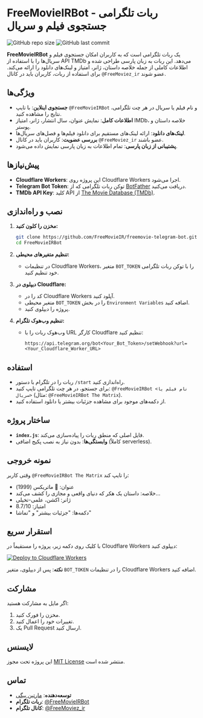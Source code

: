
# FreeMovieIRBot - ربات تلگرامی جستجوی فیلم و سریال

![GitHub repo size](https://img.shields.io/github/repo-size/m4tinbeigi-official/FreeMovieIRBot)
![GitHub last commit](https://img.shields.io/github/last-commit/m4tinbeigi-official/FreeMovieIRBot)

**FreeMovieIRBot** یک ربات تلگرامی است که به کاربران امکان جستجوی فیلم و سریال‌ها را با استفاده از API TMDb می‌دهد. این ربات به زبان پارسی طراحی شده و اطلاعات کاملی از جمله خلاصه داستان، ژانر، امتیاز و لینک‌های دانلود را ارائه می‌کند. برای استفاده از ربات، کاربران باید در کانال `@FreeMoviez_ir` عضو شوند.

## ویژگی‌ها
- **جستجوی اینلاین**: با تایپ `@FreeMovieIRBot` و نام فیلم یا سریال در هر چت تلگرامی، نتایج را مشاهده کنید.
- **اطلاعات کامل**: نمایش عنوان، سال انتشار، ژانر، امتیاز IMDb، خلاصه داستان و پوستر.
- **لینک‌های دانلود**: ارائه لینک‌های مستقیم برای دانلود فیلم‌ها و فصل‌های سریال‌ها.
- **بررسی عضویت**: کاربران باید در کانال `@FreeMoviez_ir` عضو باشند.
- **پشتیبانی از زبان پارسی**: تمام اطلاعات به زبان پارسی نمایش داده می‌شود.

## پیش‌نیازها
- **Cloudflare Workers**: این پروژه روی Cloudflare Workers اجرا می‌شود.
- **Telegram Bot Token**: توکن ربات تلگرامی که از [BotFather](https://t.me/BotFather) دریافت می‌کنید.
- **TMDb API Key**: کلید API از [The Movie Database (TMDb)](https://www.themoviedb.org/).

## نصب و راه‌اندازی
1. **مخزن را کلون کنید:**
   ```bash
   git clone https://github.com/FreeMovieIR/freemovie-telegram-bot.git
   cd FreeMovieIRBot
   ```

2. **تنظیم متغیرهای محیطی:**
   - در تنظیمات Cloudflare Workers، متغیر `BOT_TOKEN` را با توکن ربات تلگرامی خود تنظیم کنید.

3. **دیپلوی در Cloudflare:**
   - کد را در Cloudflare Workers آپلود کنید.
   - متغیر محیطی `BOT_TOKEN` را در بخش `Environment Variables` اضافه کنید.
   - پروژه را دیپلوی کنید.

4. **تنظیم وب‌هوک تلگرام:**
   - وب‌هوک ربات را با URL کارگر Cloudflare تنظیم کنید:
     ```
     https://api.telegram.org/bot<Your_Bot_Token>/setWebhook?url=<Your_Cloudflare_Worker_URL>
     ```

## استفاده
- ربات را در تلگرام با دستور `/start` راه‌اندازی کنید.
- برای جستجو، در هر چت تلگرامی تایپ کنید: `@FreeMovieIRBot <نام فیلم یا سریال>` (مثال: `@FreeMovieIRBot The Matrix`).
- از دکمه‌های موجود برای مشاهده جزئیات بیشتر یا دانلود استفاده کنید.

## ساختار پروژه
- **`index.js`**: فایل اصلی که منطق ربات را پیاده‌سازی می‌کند.
- **وابستگی‌ها**: بدون نیاز به نصب پکیج اضافی (کاملاً serverless).

## نمونه خروجی
وقتی کاربر `@FreeMovieIRBot The Matrix` را تایپ کند:
- عنوان: 🎥 ماتریکس (1999)
- خلاصه: داستان یک هکر که دنیای واقعی و مجازی را کشف می‌کند...
- ژانر: اکشن، علمی-تخیلی
- امتیاز: 8.7/10
- دکمه‌ها: "جزئیات بیشتر" و "تماشا"

## استقرار سریع
با کلیک روی دکمه زیر، پروژه را مستقیماً در Cloudflare Workers دیپلوی کنید:

[![Deploy to Cloudflare Workers](https://deploy.workers.cloudflare.com/button)](https://deploy.workers.cloudflare.com/?url=https://github.com/m4tinbeigi-official/FreeMovieIRBot)

**نکته**: پس از دیپلوی، متغیر `BOT_TOKEN` را در تنظیمات Cloudflare Workers اضافه کنید.

## مشارکت
اگر مایل به مشارکت هستید:
1. مخزن را فورک کنید.
2. تغییرات خود را اعمال کنید.
3. یک Pull Request ارسال کنید.

## لایسنس
این پروژه تحت مجوز [MIT License](LICENSE) منتشر شده است.

## تماس
- **توسعه‌دهنده**: [مارتین بیگی](https://github.com/m4tinbeigi-official)
- **ربات تلگرام**: [@FreeMovieIRBot](https://t.me/FreeMovieIRBot)
- **کانال تلگرام**: [@FreeMoviez_ir](https://t.me/FreeMoviez_ir)
```
